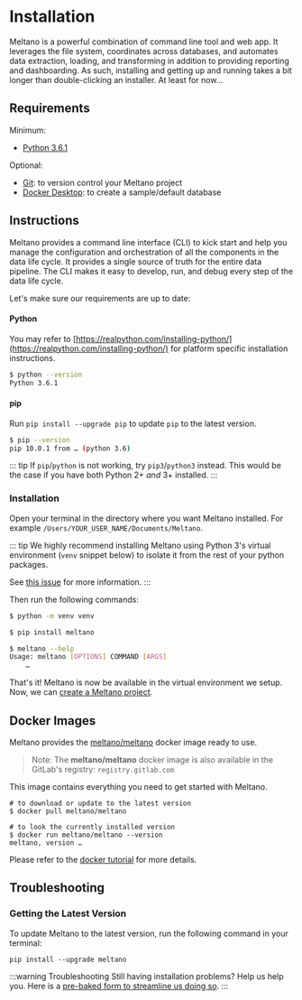 # Installation

Meltano is a powerful combination of command line tool and web app. It leverages the file system, coordinates across databases, and automates data extraction, loading, and transforming in addition to providing reporting and dashboarding. As such, installing and getting up and running takes a bit longer than double-clicking an installer. At least for now...

## Requirements

Minimum:
- [Python 3.6.1](https://realpython.com/installing-python/)

Optional:
- [Git](https://git-scm.com/): to version control your Meltano project
- [Docker Desktop](https://www.docker.com/get-started): to create a sample/default database

## Instructions

Meltano provides a command line interface (CLI) to kick start and help you manage the configuration and orchestration of all the components in the data life cycle. It provides a single source of truth for the entire data pipeline. The CLI makes it easy to develop, run, and debug every step of the data life cycle.

Let's make sure our requirements are up to date:

#### Python
You may refer to [https://realpython.com/installing-python/](https://realpython.com/installing-python/) for platform specific installation instructions.

```bash
$ python --version
Python 3.6.1
```

#### pip
Run `pip install --upgrade pip` to update `pip` to the latest version.

```bash
$ pip --version
pip 10.0.1 from … (python 3.6)
```

::: tip
If `pip`/`python` is not working, try `pip3`/`python3` instead. This would be the case if you have both Python 2+ *and* 3+ installed.
:::

### Installation

Open your terminal in the directory where you want Meltano installed. For example `/Users/YOUR_USER_NAME/Documents/Meltano`.

::: tip
We highly recommend installing Meltano using Python 3's virtual environment (`venv` snippet below) to isolate it from the rest of your python packages.

See [this issue](https://gitlab.com/meltano/meltano/issues/141) for more information.
:::

Then run the following commands:
```bash
$ python -m venv venv

$ pip install meltano
```

```bash
$ meltano --help
Usage: meltano [OPTIONS] COMMAND [ARGS]
    …
```

That's it! Meltano is now be available in the virtual environment we setup. Now, we can [create a Meltano project](/docs/tutorial.html).

## Docker Images

Meltano provides the [meltano/meltano](https://hub.docker.com/r/meltano/meltano) docker image ready to use.

> Note: The **meltano/meltano** docker image is also available in the GitLab's registry: `registry.gitlab.com`

This image contains everything you need to get started with Meltano.

```
# to download or update to the latest version
$ docker pull meltano/meltano

# to look the currently installed version
$ docker run meltano/meltano --version
meltano, version …
```

Please refer to the [docker tutorial](/docs/tutorial.html#using-docker) for more details.

## Troubleshooting

### Getting the Latest Version

To update Meltano to the latest version, run the following command in your terminal:

```
pip install --upgrade meltano
```

:::warning Troubleshooting
Still having installation problems? Help us help you. Here is a [pre-baked form to streamline us doing so](https://gitlab.com/meltano/meltano/issues/new?issue%5Bassignee_id%5D=&issue%5Bmilestone_id%5D=&issuable_template=bugs).
:::
